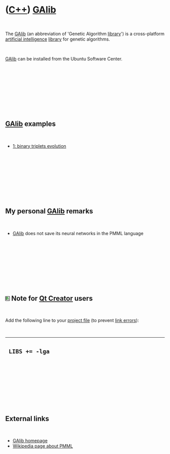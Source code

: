 



 

 

 

 

 

([C++](Cpp.md)) [GAlib](CppGalib.md)
======================================

 

The [GAlib](CppGalib.md) (an abbreviation of 'Genetic Algorithm
[library](CppLibrary.md)') is a cross-platform [artificial
intelligence](CppArtificialIntelligence.md) [library](CppLibrary.md)
for genetic algorithms.

 

[GAlib](CppGalib.md) can be installed from the Ubuntu Software Center.

 

 

 

 

 

[GAlib](CppGalib.md) examples
------------------------------

 

-   [1: binary triplets evolution](CppGalibExample1.md)

 

 

 

 

 

My personal [GAlib](CppGalib.md) remarks
-----------------------------------------

 

-   [GAlib](CppGalib.md) does not save its neural networks in the PMML
    language

 

 

 

 

 

![Qt Creator](PicQtCreator.png) Note for [Qt Creator](CppQtCreator.md) users
-----------------------------------------------------------------------------

 

Add the following line to your [project file](CppQtProjectFile.md) (to
prevent [link errors](CppLinkError.md)):

 

  -----------------
  ` LIBS += -lga`
  -----------------

 

 

 

 

 

External links
--------------

 

-   [GAlib homepage](http://lancet.mit.edu/ga)
-   [Wikipedia page about
    PMML](http://en.wikipedia.org/wiki/Predictive_Model_Markup_Language)

 

 

 

 

 





 



